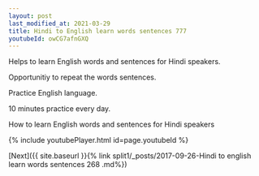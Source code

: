 ```yaml
---
layout: post
last_modified_at: 2021-03-29
title: Hindi to English learn words sentences 777 
youtubeId: owCG7afnGXQ
---
```

 
 
Helps to learn English words and sentences for Hindi speakers.

Opportunitiy to repeat the words sentences. 

Practice English language. 
 
10 minutes practice every day. 
 
How to learn English words and sentences for Hindi speakers 
 
{% include youtubePlayer.html id=page.youtubeId %}
 
 
[Next]({{ site.baseurl }}{% link  split1/_posts/2017-09-26-Hindi to english learn words sentences 268 .md%})
 
